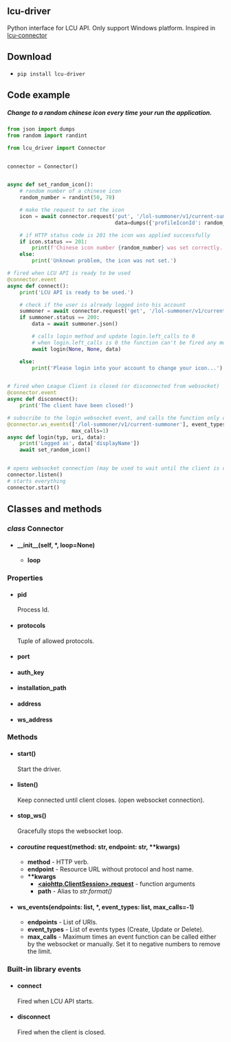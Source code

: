 ## lcu-driver

Python interface for LCU API. Only support Windows platform. Inspired in [lcu-connector](https://github.com/Pupix/lcu-connector)

## Download
 - `pip install lcu-driver`

## Code example
##### Change to a random chinese icon every time your run the application.
```python
from json import dumps
from random import randint

from lcu_driver import Connector


connector = Connector()


async def set_random_icon():
    # random number of a chinese icon
    random_number = randint(50, 78)

    # make the request to set the icon
    icon = await connector.request('put', '/lol-summoner/v1/current-summoner/icon',
                                   data=dumps({'profileIconId': random_number}))

    # if HTTP status code is 201 the icon was applied successfully
    if icon.status == 201:
        print(f'Chinese icon number {random_number} was set correctly.')
    else:
        print('Unknown problem, the icon was not set.')

# fired when LCU API is ready to be used
@connector.event
async def connect():
    print('LCU API is ready to be used.')

    # check if the user is already logged into his account
    summoner = await connector.request('get', '/lol-summoner/v1/current-summoner')
    if summoner.status == 200:
        data = await summoner.json()

        # calls login method and update login.left_calls to 0
        # when login.left_calls is 0 the function can't be fired any more neither by websocket nor manually
        await login(None, None, data)

    else:
        print('Please login into your account to change your icon...')


# fired when League Client is closed (or disconnected from websocket)
@connector.event
async def disconnect():
    print('The client have been closed!')

# subscribe to the login websocket event, and calls the function only one time
@connector.ws_events(['/lol-summoner/v1/current-summoner'], event_types=['Update'],
                     max_calls=1)
async def login(typ, uri, data):
    print('Logged as', data['displayName'])
    await set_random_icon()


# opens websocket connection (may be used to wait until the client is closed)
connector.listen()
# starts everything
connector.start()
```

## Classes and methods
### ***class* Connector**
 - #### \_\_init\_\_(self, *, loop=None)
    - **loop**

### Properties
 - #### pid
    Process Id.
 - #### protocols
    Tuple of allowed protocols.
 - #### port
 - #### auth_key
 - #### installation_path
 - #### address
 - #### ws_address
 
### Methods
 - #### start()
    Start the driver.

 - #### listen()
    Keep connected until client closes. (open websocket connection).
    
  - #### *<coroutine>* stop_ws()
    Gracefully stops the websocket loop.
 
 - #### *coroutine* request(method: str, endpoint: str, **kwargs)
    - **method** - HTTP verb.
    - **endpoint** - Resource URL without protocol and host name.
    - **\*\*kwargs**
        - [**<aiohttp.ClientSession>.request**](https://github.com/aio-libs/aiohttp/blob/master/aiohttp/client.py#L279) - function arguments
        - **path** - Alias to *str.format()*
  
 - #### ws_events(endpoints: list, *, event_types: list, max_calls=-1)
    - **endpoints** - List of URIs.
    - **event_types** - List of events types (Create, Update or Delete).
    - **max_calls** - Maximum times an event function can be called either by the websocket or manually. Set it to negative numbers to remove the limit.

### Built-in library events
 - #### connect
    Fired when LCU API starts.
 - #### disconnect
    Fired when the client is closed.
